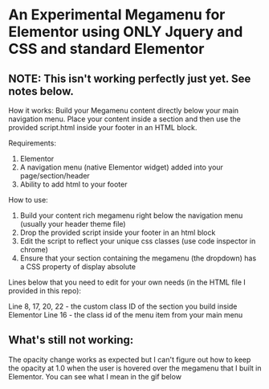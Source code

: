 # An Experimental Megamenu for Elementor using ONLY Jquery and CSS and standard Elementor

## NOTE: This isn't working perfectly just yet. See notes below.

How it works:
Build your Megamenu content directly below your main navigation menu. Place your content inside a section and then use the provided script.html inside your footer in an HTML block. 

Requirements:
1. Elementor
2. A navigation menu (native Elementor widget) added into your page/section/header
3. Ability to add html to your footer 

How to use:
1. Build your content rich megamenu right below the navigation menu (usually your header theme file)
2. Drop the provided script inside your footer in an html block
3. Edit the script to reflect your unique css classes (use code inspector in chrome)
4. Ensure that your section containing the megamenu (the dropdown) has a CSS property of display absolute

Lines below that you need to edit for your own needs (in the HTML file I provided in this repo):

Line 8, 17, 20, 22 - the custom class ID of the section you build inside Elementor
Line 16 - the class id of the menu item from your main menu

## What's still not working:

The opacity change works as expected but I can't figure out how to keep the opacity at 1.0 when the user is hovered over the megamenu that I built in Elementor. You can see what I mean in the gif below
